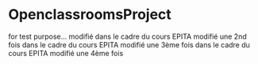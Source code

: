 # OpenclassroomsProject
for test purpose...
modifié dans le cadre du cours EPITA
modifié une 2nd fois dans le cadre du cours EPITA
modifié une 3ème fois dans le cadre du cours EPITA
modifié une 4ème fois
